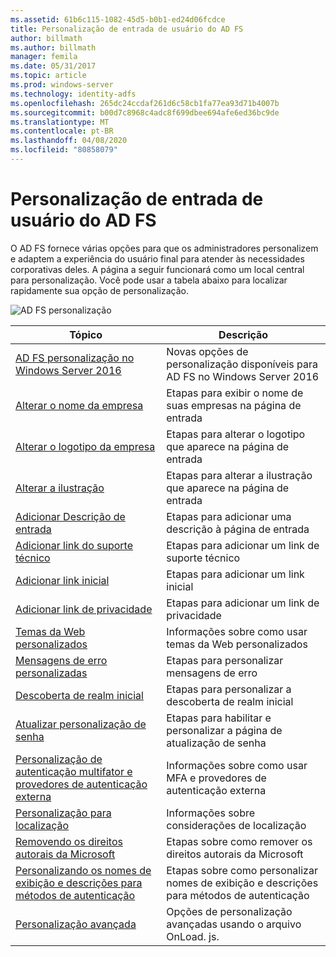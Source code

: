 ```yaml
---
ms.assetid: 61b6c115-1082-45d5-b0b1-ed24d06fcdce
title: Personalização de entrada de usuário do AD FS
author: billmath
ms.author: billmath
manager: femila
ms.date: 05/31/2017
ms.topic: article
ms.prod: windows-server
ms.technology: identity-adfs
ms.openlocfilehash: 265dc24ccdaf261d6c58cb1fa77ea93d71b4007b
ms.sourcegitcommit: b00d7c8968c4adc8f699dbee694afe6ed36bc9de
ms.translationtype: MT
ms.contentlocale: pt-BR
ms.lasthandoff: 04/08/2020
ms.locfileid: "80858079"
---
```

# <a name="ad-fs-user-sign-in-customization"></a>Personalização de entrada de usuário do AD FS


O AD FS fornece várias opções para que os administradores personalizem e adaptem a experiência do usuário final para atender às necessidades corporativas deles.  A página a seguir funcionará como um local central para personalização.  Você pode usar a tabela abaixo para localizar rapidamente sua opção de personalização.



![AD FS personalização](media/AD-FS-user-sign-in-customization/ADFS_Blue_Custom2.png) 
    
  







Tópico|Descrição|
-----|-----|
[AD FS personalização no Windows Server 2016](AD-FS-Customization-in-Windows-Server-2016.md)|Novas opções de personalização disponíveis para AD FS no Windows Server 2016|
[Alterar o nome da empresa](Change-the-company-name-on-the-AD-FS-sign-in-page.md)|Etapas para exibir o nome de suas empresas na página de entrada|
[Alterar o logotipo da empresa](Change-the-company-logo-on-the-AD-FS-sign-in-page.md)|Etapas para alterar o logotipo que aparece na página de entrada|
[Alterar a ilustração](Change-the-illustration-on-the-AD-FS-sign-in-page.md)|Etapas para alterar a ilustração que aparece na página de entrada|
[Adicionar Descrição de entrada](Add-sign-in-page-description.md)|Etapas para adicionar uma descrição à página de entrada|
[Adicionar link do suporte técnico](Add-Help-Desk-Link.md)|Etapas para adicionar um link de suporte técnico|
[Adicionar link inicial](Add-Home-Link.md)|Etapas para adicionar um link inicial|
[Adicionar link de privacidade](Add-Privacy-Link.md)|Etapas para adicionar um link de privacidade|
[Temas da Web personalizados](Custom-Web-Themes-in-AD-FS.md)|Informações sobre como usar temas da Web personalizados
[Mensagens de erro personalizadas](Custom-error-messages-for-AD-FS-sign-in-page.md)|Etapas para personalizar mensagens de erro
[Descoberta de realm inicial](Home-Realm-Discovery-Customization.md)|Etapas para personalizar a descoberta de realm inicial|
[Atualizar personalização de senha](Update-password-customization.md)|Etapas para habilitar e personalizar a página de atualização de senha|
[Personalização de autenticação multifator e provedores de autenticação externa](Multi-factor-authentication-and-external-auth-providers-customization.md)|Informações sobre como usar MFA e provedores de autenticação externa|
[Personalização para localização](Customization-for-Localization.md)|Informações sobre considerações de localização
[Removendo os direitos autorais da Microsoft](Remove-the-Microsoft-copyright.md)|Etapas sobre como remover os direitos autorais da Microsoft
[Personalizando os nomes de exibição e descrições para métodos de autenticação](Customize-the-display-names-and-descriptions-for-authentication-methods.md)|Etapas sobre como personalizar nomes de exibição e descrições para métodos de autenticação
[Personalização avançada](Advanced-Customization-of-AD-FS-Sign-in-Pages.md)|Opções de personalização avançadas usando o arquivo OnLoad. js.




